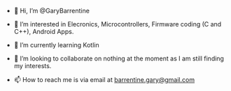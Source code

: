 - 👋 Hi, I’m @GaryBarrentine

- 👀 I’m interested in Elecronics, Microcontrollers, Firmware coding (C and C++), Android Apps.

- 🌱 I’m currently learning Kotlin

- 💞️ I’m looking to collaborate on nothing at the moment as I am still finding my interests.

- 📫 How to reach me is via email at barrentine.gary@gmail.com
